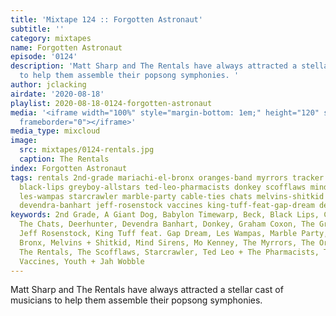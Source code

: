 ```yaml
---
title: 'Mixtape 124 :: Forgotten Astronaut'
subtitle: ''
category: mixtapes
name: Forgotten Astronaut
episode: '0124'
description: 'Matt Sharp and The Rentals have always attracted a stellar cast of musicians
  to help them assemble their popsong symphonies. '
author: jclacking
airdate: '2020-08-18'
playlist: 2020-08-18-0124-forgotten-astronaut
media: '<iframe width="100%" style="margin-bottom: 1em;" height="120" src="https://www.mixcloud.com/widget/iframe/?feed=%2Fthe-lacking-org%2Fwskqku-124-forgotten-astronaut%2F&hide_artwork=1&hide_cover=1&light=1"
  frameborder="0"></iframe>'
media_type: mixcloud
image:
  src: mixtapes/0124-rentals.jpg
  caption: The Rentals
index: Forgotten Astronaut
tags: rentals 2nd-grade mariachi-el-bronx oranges-band myrrors tracker beck babylon-timewarp
  black-lips greyboy-allstars ted-leo-pharmacists donkey scofflaws mind-sirens a-giant-dog
  les-wampas starcrawler marble-party cable-ties chats melvins-shitkid mo-kenney graham-coxon
  devendra-banhart jeff-rosenstock vaccines king-tuff-feat-gap-dream deerhunter youth-jah-wobble
keywords: 2nd Grade, A Giant Dog, Babylon Timewarp, Beck, Black Lips, Cable Ties,
  The Chats, Deerhunter, Devendra Banhart, Donkey, Graham Coxon, The Greyboy Allstars,
  Jeff Rosenstock, King Tuff feat. Gap Dream, Les Wampas, Marble Party, Mariachi El
  Bronx, Melvins + Shitkid, Mind Sirens, Mo Kenney, The Myrrors, The Oranges Band,
  The Rentals, The Scofflaws, Starcrawler, Ted Leo + The Pharmacists, Tracker, The
  Vaccines, Youth + Jah Wobble
---
```

Matt Sharp and The Rentals have always attracted a stellar cast of musicians to help them assemble their popsong symphonies. 
